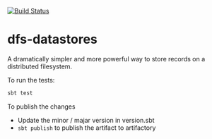 [![Build Status](https://snap-ci.com/indix/dfs-datastores/branch/master/build_image)](https://snap-ci.com/indix/dfs-datastores/branch/master)

# dfs-datastores

A dramatically simpler and more powerful way to store records on a distributed filesystem.

To run the tests:

```scala
sbt test
```

To publish the changes
* Update the minor / majar version in version.sbt
* `sbt publish` to publish the artifact to artifactory

